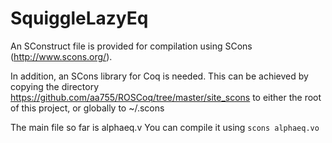 # SquiggleLazyEq

An SConstruct file is provided for compilation using SCons (http://www.scons.org/).

In addition, an SCons library for Coq is needed. 
This can be achieved by copying 
the directory https://github.com/aa755/ROSCoq/tree/master/site_scons to either the root of this project,
or globally to ~/.scons

The main file so far is alphaeq.v
You can compile it using `scons alphaeq.vo`
